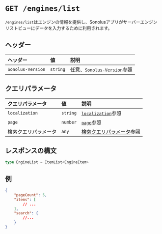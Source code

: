 # `GET /engines/list`

`/engines/list`はエンジンの情報を提供し、Sonolusアプリがサーバーエンジンリストビューにデータを入力するために利用されます。

## ヘッダー

ヘッダー | 値 | 説明
:-- | :-- | :--
`Sonolus-Version` | `string` | 任意、[`Sonolus-Version`](../headers/sonolus-version)参照

## クエリパラメータ

クエリパラメータ | 値 | 説明
:-- | :-- | :--
`localization` | `string` | [`localization`](../query-parameters/localization)参照
`page` | `number` | [`page`](../query-parameters/page)参照
検索クエリパラメータ | `any` | [検索クエリパラメータ](../query-parameters/search-query-parameters)参照

## レスポンスの構文

```ts
type EngineList = ItemList<EngineItem>
```

## 例

```json
{
    "pageCount": 5,
    "items": [
        // ...
    ],
    "search": {
        //...
    }
}
```
